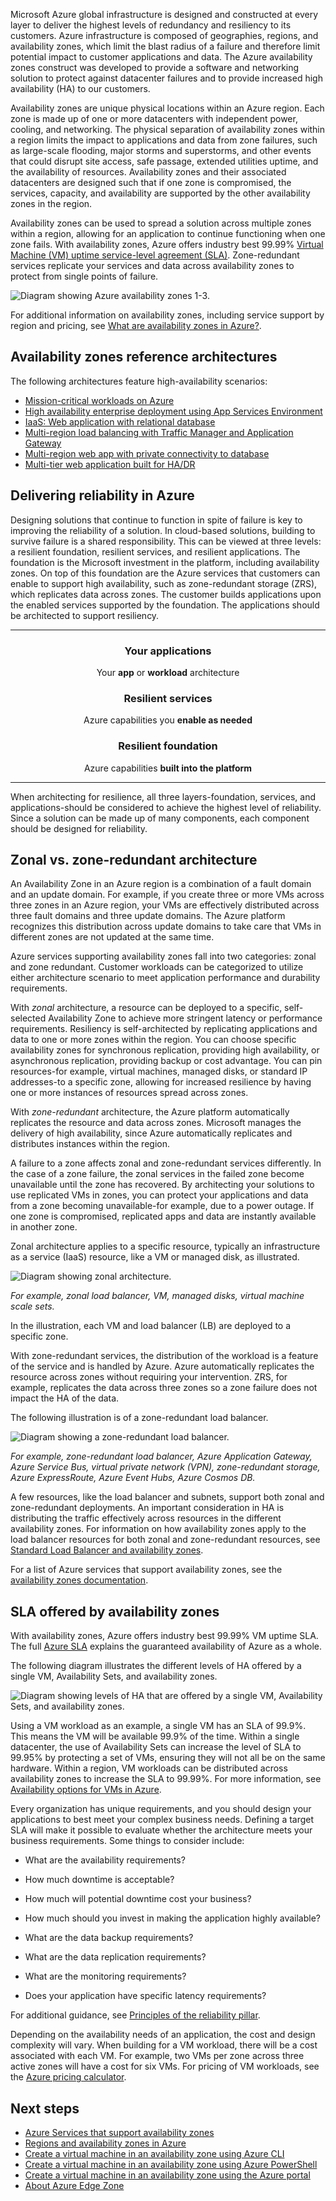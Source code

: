 Microsoft Azure global infrastructure is designed and constructed at every layer to deliver the highest levels of redundancy and resiliency to its customers. Azure infrastructure is composed of geographies, regions, and availability zones, which limit the blast radius of a failure and therefore limit potential impact to customer applications and data. The Azure availability zones construct was developed to provide a software and networking solution to protect against datacenter failures and to provide increased high availability (HA) to our customers.

Availability zones are unique physical locations within an Azure region. Each zone is made up of one or more datacenters with independent power, cooling, and networking. The physical separation of availability zones within a region limits the impact to applications and data from zone failures, such as large-scale flooding, major storms and superstorms, and other events that could disrupt site access, safe passage, extended utilities uptime, and the availability of resources. Availability zones and their associated datacenters are designed such that if one zone is compromised, the services, capacity, and availability are supported by the other availability zones in the region.

Availability zones can be used to spread a solution across multiple zones within a region, allowing for an application to continue functioning when one zone fails. With availability zones, Azure offers industry best 99.99% [Virtual Machine (VM) uptime service-level agreement (SLA)](https://azure.microsoft.com/support/legal/sla/virtual-machines/v1_9/). Zone-redundant services replicate your services and data across availability zones to protect from single points of failure.

![Diagram showing Azure availability zones 1-3.](./images/high-availability-001.png)

For additional information on availability zones, including service support by region and pricing, see [What are availability zones in Azure?](/azure/availability-zones/az-overview).

## Availability zones reference architectures

The following architectures feature high-availability scenarios:

- [Mission-critical workloads on Azure](/azure/architecture/framework/mission-critical/mission-critical-overview)
- [High availability enterprise deployment using App Services Environment](../reference-architectures/enterprise-integration/ase-high-availability-deployment.yml)
- [IaaS: Web application with relational database](./ref-arch-iaas-web-and-db.yml)
- [Multi-region load balancing with Traffic Manager and Application Gateway](./reference-architecture-traffic-manager-application-gateway.yml)
- [Multi-region web app with private connectivity to database](../example-scenario/sql-failover/app-service-private-sql-multi-region.yml)
- [Multi-tier web application built for HA/DR](../example-scenario/infrastructure/multi-tier-app-disaster-recovery.yml)

## Delivering reliability in Azure

Designing solutions that continue to function in spite of failure is key to improving the reliability of a solution. In cloud-based solutions, building to survive failure is a shared responsibility. This can be viewed at three levels: a resilient foundation, resilient services, and resilient applications. The foundation is the Microsoft investment in the platform, including availability zones. On top of this foundation are the Azure services that customers can enable to support high availability, such as zone-redundant storage (ZRS), which replicates data across zones. The customer builds applications upon the enabled services supported by the foundation. The applications should be architected to support resiliency.

<div align="center"> 
<hr />

   ### Your applications

   Your **app** or **workload** architecture

   ### Resilient services

   Azure capabilities you **enable as needed**

   ### Resilient foundation

   Azure capabilities **built into the platform**

<hr />
</div>

When architecting for resilience, all three layers-foundation, services, and applications-should be considered to achieve the highest level of reliability. Since a solution can be made up of many components, each component should be designed for reliability.

## Zonal vs. zone-redundant architecture

An Availability Zone in an Azure region is a combination of a fault domain and an update domain. For example, if you create three or more VMs across three zones in an Azure region, your VMs are effectively distributed across three fault domains and three update domains. The Azure platform recognizes this distribution across update domains to take care that VMs in different zones are not updated at the same time.

Azure services supporting availability zones fall into two categories: zonal and zone redundant. Customer workloads can be categorized to utilize either architecture scenario to meet application performance and durability requirements.

With *zonal* architecture, a resource can be deployed to a specific, self-selected Availability Zone to achieve more stringent latency or performance requirements. Resiliency is self-architected by replicating applications and data to one or more zones within the region. You can choose specific availability zones for synchronous replication, providing high availability, or asynchronous replication, providing backup or cost advantage. You can pin resources-for example, virtual machines, managed disks, or standard IP addresses-to a specific zone, allowing for increased resilience by having one or more instances of resources spread across zones.

With *zone-redundant* architecture, the Azure platform automatically replicates the resource and data across zones. Microsoft manages the delivery of high availability, since Azure automatically replicates and distributes instances within the region.

A failure to a zone affects zonal and zone-redundant services differently. In the case of a zone failure, the zonal services in the failed zone become unavailable until the zone has recovered. By architecting your solutions to use replicated VMs in zones, you can protect your applications and data from a zone becoming unavailable-for example, due to a power outage. If one zone is compromised, replicated apps and data are instantly available in another zone.

Zonal architecture applies to a specific resource, typically an infrastructure as a service (IaaS) resource, like a VM or managed disk, as illustrated.

![Diagram showing zonal architecture.](./images/high-availability-002.png)

*For example, zonal load balancer, VM, managed disks, virtual machine scale sets.*

In the illustration, each VM and load balancer (LB) are deployed to a specific zone.

With zone-redundant services, the distribution of the workload is a feature of the service and is handled by Azure. Azure automatically replicates the resource across zones without requiring your intervention. ZRS, for example, replicates the data across three zones so a zone failure does not impact the HA of the data.

The following illustration is of a zone-redundant load balancer.

![Diagram showing a zone-redundant load balancer.](./images/high-availability-003.png)

*For example, zone-redundant load balancer, Azure Application Gateway, Azure Service Bus, virtual private network (VPN), zone-redundant storage, Azure ExpressRoute, Azure Event Hubs, Azure Cosmos DB.*

A few resources, like the load balancer and subnets, support both zonal and zone-redundant deployments. An important consideration in HA is distributing the traffic effectively across resources in the different availability zones. For information on how availability zones apply to the load balancer resources for both zonal and zone-redundant resources, see [Standard Load Balancer and availability zones](/azure/load-balancer/load-balancer-standard-availability-zones).

For a list of Azure services that support availability zones, see the [availability zones documentation](/azure/availability-zones/az-region).

## SLA offered by availability zones

With availability zones, Azure offers industry best 99.99% VM uptime SLA. The full [Azure SLA](https://azure.microsoft.com/support/legal/sla/virtual-machines/v1_9/) explains the guaranteed availability of Azure as a whole.

The following diagram illustrates the different levels of HA offered by a single VM, Availability Sets, and availability zones.

![Diagram showing levels of HA that are offered by a single VM, Availability Sets, and availability zones.](./images/high-availability-004.png)

Using a VM workload as an example, a single VM has an SLA of 99.9%. This means the VM will be available 99.9% of the time. Within a single datacenter, the use of Availability Sets can increase the level of SLA to 99.95% by protecting a set of VMs, ensuring they will not all be on the same hardware. Within a region, VM workloads can be distributed across availability zones to increase the SLA to
99.99%. For more information, see [Availability options for VMs in Azure](/azure/virtual-machines/availability).

Every organization has unique requirements, and you should design your applications to best meet your complex business needs. Defining a target SLA will make it possible to evaluate whether the architecture meets your business requirements. Some things to consider include:

- What are the availability requirements?

- How much downtime is acceptable?

- How much will potential downtime cost your business?

- How much should you invest in making the application highly available?

- What are the data backup requirements?

- What are the data replication requirements?

- What are the monitoring requirements?

- Does your application have specific latency requirements?

For additional guidance, see [Principles of the reliability pillar](/azure/architecture/framework/resiliency/principles).

Depending on the availability needs of an application, the cost and design complexity will vary. When building for a VM workload, there will be a cost associated with each VM. For example, two VMs per zone across three active zones will have a cost for six VMs. For pricing of VM workloads, see the [Azure pricing calculator](https://azure.microsoft.com/pricing/calculator/?service=virtual-machines).

## Next steps

- [Azure Services that support availability zones](/azure/availability-zones/az-region)
- [Regions and availability zones in Azure](/azure/availability-zones/az-overview)
- [Create a virtual machine in an availability zone using Azure CLI](/azure/virtual-machines/linux/create-cli-availability-zone)
- [Create a virtual machine in an availability zone using Azure PowerShell](/azure/virtual-machines/windows/create-powershell-availability-zone)
- [Create a virtual machine in an availability zone using the Azure portal](/azure/virtual-machines/windows/create-portal-availability-zone)
- [About Azure Edge Zone](/azure/networking/edge-zones-overview)

